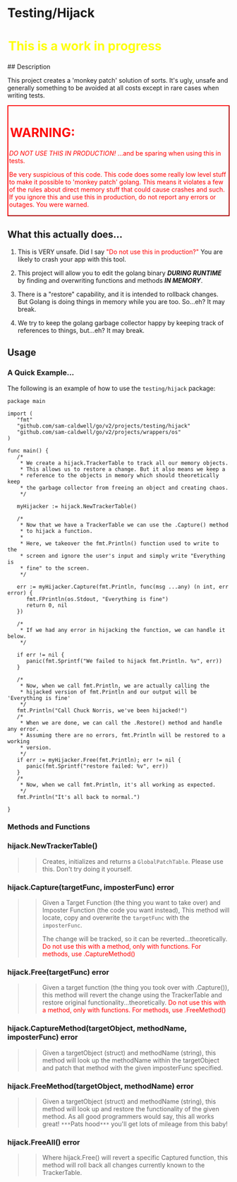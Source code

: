 Testing/Hijack
==============
 <h1 class="blinking-text" style="color:yellow;padding:2px 2px 2px 2px;margins:1px 1px 1px 1px">This is a work in progress</h1>
## Description



This project creates a 'monkey patch' solution of sorts. It's ugly, unsafe and generally something
to be avoided at all costs except in rare cases when writing tests.

<style>
@keyframes blink {
  0% { opacity: 1; }
  50% { opacity: 0; }
  100% { opacity: 1; }
}

.blinking-text {
  animation: blink 1s infinite;
}
</style>

<div style="border-color:red;border-width: 2px;border-style: outset;padding:2px 2px 2px 2px;margins:1px 1px 1px 1px">
    <h1 class="blinking-text" style="color:red;padding:2px 2px 2px 2px;margins:1px 1px 1px 1px">WARNING:</h1>
    <p style="color:red">
        <i>DO NOT USE THIS IN PRODUCTION!</i>  
        ...and be sparing when using this in tests.</p>
    <p style="color:red">
        Be very suspicious of this code.  This code does some really low level stuff to make 
        it possible to 'monkey patch' golang.  This means it violates a few of the rules about
        direct memory stuff that could cause crashes and such.  If you ignore this and use this
        in production, do not report any errors or outages.  You were warned.
    </p>
</div>

## What this actually does...

1. This is VERY unsafe. Did I say <span style='color:red'>"Do not use this in production?"</span>
   You are likely to crash your app with this tool.

2. This project will allow you to edit the golang binary ***DURING RUNTIME*** by finding and overwriting functions
   and methods ***IN MEMORY***.

3. There is a "restore" capability, and it is intended to rollback changes. But Golang is doing things in memory
   while you are too. So...eh? It may break.

4. We try to keep the golang garbage collector happy by keeping track of references to things, but...eh? It may break.

## Usage

### A Quick Example...

The following is an example of how to use the `testing/hijack` package:

```golang
package main

import (
   "fmt"
   "github.com/sam-caldwell/go/v2/projects/testing/hijack"
   "github.com/sam-caldwell/go/v2/projects/wrappers/os"
)

func main() {
   /*
    * We create a hijack.TrackerTable to track all our memory objects.
    * This allows us to restore a change. But it also means we keep a
    * reference to the objects in memory which should theoretically keep
    * the garbage collector from freeing an object and creating chaos.
    */
	
   myHijacker := hijack.NewTrackerTable()
   
   /*
    * Now that we have a TrackerTable we can use the .Capture() method
    * to hijack a function.  
    * 
    * Here, we takeover the fmt.Println() function used to write to the 
    * screen and ignore the user's input and simply write "Everything is
    * fine" to the screen.
    */
   
   err := myHijacker.Capture(fmt.Println, func(msg ...any) (n int, err error) {
      fmt.FPrintln(os.Stdout, "Everything is fine")
      return 0, nil
   })
   
   /*
    * If we had any error in hijacking the function, we can handle it below.
    */
   
   if err != nil {
      panic(fmt.Sprintf("We failed to hijack fmt.Println. %v", err))
   }
   
   /*
    * Now, when we call fmt.Println, we are actually calling the
    * hijacked version of fmt.Println and our output will be 'Everything is fine'
    */
   fmt.Println("Call Chuck Norris, we've been hijacked!")
   /*
    * When we are done, we can call the .Restore() method and handle any error.
    * Assuming there are no errors, fmt.Println will be restored to a working
    * version.
    */
   if err := myHijacker.Free(fmt.Println); err != nil {
      panic(fmt.Sprintf("restore failed: %v", err))
   }
   /*
    * Now, when we call fmt.Println, it's all working as expected.
    */
   fmt.Println("It's all back to normal.")

}
```

### Methods and Functions

### hijack.NewTrackerTable()
>> Creates, initializes and returns a `GlobalPatchTable`.   Please use this.  Don't try doing it yourself.

### hijack.Capture(targetFunc, imposterFunc) error
>> Given a Target Function (the thing you want to take over) and Imposter Function (the code you want instead),
>> This method will locate, copy and overwrite the `targetFunc` with the `imposterFunc`.
>>
>> The change will be tracked, so it can be reverted...theoretically.
>> <span style="color:red">Do not use this with a method, only with functions.  For methods, use .CaptureMethod()</span>

### hijack.Free(targetFunc) error
>> Given a target function (the thing you took over with .Capture()), this method will revert the change using the
>> TrackerTable and restore original functionality...theoretically. <span style="color:red">Do not use this with a 
>> method, only with functions.  For methods, use .FreeMethod()</span>

### hijack.CaptureMethod(targetObject, methodName, imposterFunc) error
>> Given a targetObject (struct) and methodName (string), this method will look up the methodName within the 
>> targetObject and patch that method with the given imposterFunc specified.

### hijack.FreeMethod(targetObject, methodName) error
>> Given a targetObject (struct) and methodName (string), this method will look up and restore the functionality of
>> the given method.  As all good programmers would say, this all works great! `***`Pats hood`***`  you'll get lots of 
>> mileage from this baby!

### hijack.FreeAll() error
>> Where hijack.Free() will revert a specific Captured function, this method will roll back all changes currently known
>> to the TrackerTable.

